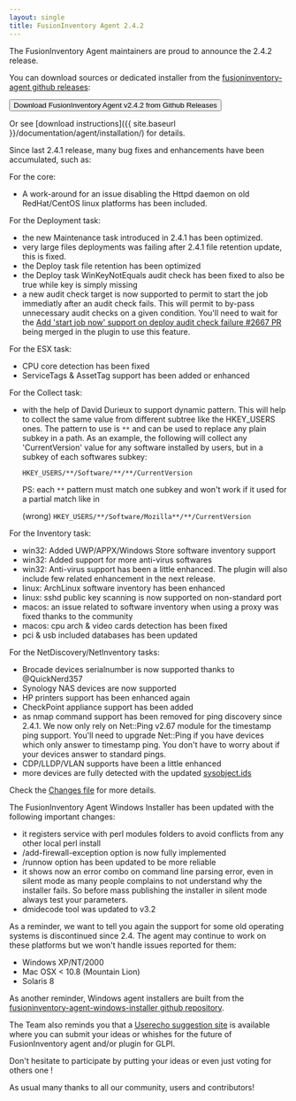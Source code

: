 ```yaml
---
layout: single
title: FusionInventory Agent 2.4.2
---
```


The FusionInventory Agent maintainers are proud to announce the 2.4.2 release.

You can download sources or dedicated installer from the [fusioninventory-agent github releases](https://github.com/fusioninventory/fusioninventory-agent/releases/tag/2.4.2):

<button class="button-save large" onclick="window.location.href='https://github.com/fusioninventory/fusioninventory-agent/releases/tag/2.4.2'">Download FusionInventory Agent v2.4.2 from Github Releases</button>

Or see [download instructions]({{ site.baseurl }}/documentation/agent/installation/) for details.

Since last 2.4.1 release, many bug fixes and enhancements have been accumulated, such as:

For the core:
- A work-around for an issue disabling the Httpd daemon on old RedHat/CentOS linux platforms has been included.

For the Deployment task:
- the new Maintenance task introduced in 2.4.1 has been optimized.
- very large files deployments was failing after 2.4.1 file retention update, this is fixed.
- the Deploy task file retention has been optimized
- the Deploy task WinKeyNotEquals audit check has been fixed to also be true while key is simply missing
- a new audit check target is now supported to permit to start the job immediatly after an audit check fails.
  This will permit to by-pass unnecessary audit checks on a given condition.
  You'll need to wait for the [Add 'start job now' support on deploy audit check failure #2667 PR](https://github.com/fusioninventory/fusioninventory-for-glpi/pull/2667)
  being merged in the plugin to use this feature.

For the ESX task:
- CPU core detection has been fixed
- ServiceTags & AssetTag support has been added or enhanced

For the Collect task:
- with the help of David Durieux to support dynamic pattern.
  This will help to collect the same value from different subtree like the HKEY_USERS ones.
  The pattern to use is `**` and can be used to replace any plain subkey in a path.
  As an example, the following will collect any 'CurrentVersion' value for any software installed by users, but in a subkey of each softwares subkey:
  
  `HKEY_USERS/**/Software/**/**/CurrentVersion`
  
  PS: each `**` pattern must match one subkey and won't work if it used for a partial match like in
  
  (wrong) `HKEY_USERS/**/Software/Mozilla**/**/CurrentVersion`

For the Inventory task:
- win32: Added UWP/APPX/Windows Store software inventory support
- win32: Added support for more anti-virus softwares
- win32: Anti-virus support has been a little enhanced. The plugin will also include few related enhancement in the next release.
- linux: ArchLinux software inventory has been enhanced
- linux: sshd public key scanning is now supported on non-standard port
- macos: an issue related to software inventory when using a proxy was fixed thanks to the community
- macos: cpu arch & video cards detection has been fixed
- pci & usb included databases has been updated

For the NetDiscovery/NetInventory tasks:
- Brocade devices serialnumber is now supported thanks to @QuickNerd357
- Synology NAS devices are now supported
- HP printers support has been enhanced again
- CheckPoint appliance support has been added
- as nmap command support has been removed for ping discovery since 2.4.1.
  We now only rely on Net::Ping v2.67 module for the timestamp ping support.
  You'll need to upgrade Net::Ping if you have devices which only answer to timestamp ping.
  You don't have to worry about if your devices answer to standard pings.
- CDP/LLDP/VLAN supports have been a little enhanced
- more devices are fully detected with the updated [sysobject.ids](https://github.com/fusioninventory/sysobject.ids/tree/fia-2.4.2)

Check the [Changes file](https://github.com/fusioninventory/fusioninventory-agent/blob/2.4.2/Changes) for more details.

The FusionInventory Agent Windows Installer has been updated with the following important changes:
- it registers service with perl modules folders to avoid conflicts from any other local perl install
- /add-firewall-exception option is now fully implemented
- /runnow option has been updated to be more reliable
- it shows now an error combo on command line parsing error, even in silent mode as many people
  complains to not understand why the installer fails. So before mass publishing the installer
  in silent mode always test your parameters.
- dmidecode tool was updated to v3.2

As a reminder, we want to tell you again the support for some old operating systems is discontinued since 2.4. The agent may continue to work on these platforms but we won't handle issues reported for them:
- Windows XP/NT/2000
- Mac OSX < 10.8 (Mountain Lion)
- Solaris 8

As another reminder, Windows agent installers are built from the [fusioninventory-agent-windows-installer github repository](https://github.com/fusioninventory/fusioninventory-agent-windows-installer).

The Team also reminds you that a [Userecho suggestion site](http://fusioninventory.userecho.com/) is available where you can submit your ideas or whishes for the future of FusionInventory agent and/or plugin for GLPI.

Don't hesitate to participate by putting your ideas or even just voting for others one !

As usual many thanks to all our community, users and contributors!
